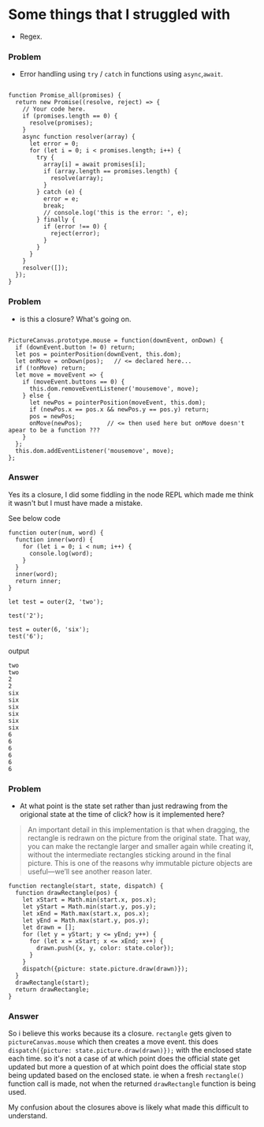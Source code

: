 # Some things that I struggled with

- Regex.

### Problem

- Error handling using `try` / `catch` in functions using `async`,`await`.

```

function Promise_all(promises) {
  return new Promise((resolve, reject) => {
    // Your code here.
    if (promises.length == 0) {
      resolve(promises);
    }
    async function resolver(array) {
      let error = 0;
      for (let i = 0; i < promises.length; i++) {
        try {
          array[i] = await promises[i];
          if (array.length == promises.length) {
            resolve(array);
          }
        } catch (e) {
          error = e;
          break;
          // console.log('this is the error: ', e);
        } finally {
          if (error !== 0) {
            reject(error);
          }
        }
      }
    }
    resolver([]);
  });
}

```

### Problem

- is this a closure? What's going on.

```

PictureCanvas.prototype.mouse = function(downEvent, onDown) {
  if (downEvent.button != 0) return;
  let pos = pointerPosition(downEvent, this.dom);
  let onMove = onDown(pos);   // <= declared here...
  if (!onMove) return;
  let move = moveEvent => {
    if (moveEvent.buttons == 0) {
      this.dom.removeEventListener('mousemove', move);
    } else {
      let newPos = pointerPosition(moveEvent, this.dom);
      if (newPos.x == pos.x && newPos.y == pos.y) return;
      pos = newPos;
      onMove(newPos);		// <= then used here but onMove doesn't apear to be a function ???
    }
  };
  this.dom.addEventListener('mousemove', move);
};

```

### Answer

Yes its a closure, I did some fiddling in the node REPL which made me think it wasn't but I must have made a mistake.

See below code

```
function outer(num, word) {
  function inner(word) {
    for (let i = 0; i < num; i++) {
      console.log(word);
    }
  }
  inner(word);
  return inner;
}

let test = outer(2, 'two');

test('2');

test = outer(6, 'six');
test('6');

```

output

```
two
two
2
2
six
six
six
six
six
six
6
6
6
6
6
6

```

### Problem

- At what point is the state set rather than just redrawing from the origional state at the time of click? how is it implemented here?

> An important detail in this implementation is that when dragging, the rectangle is redrawn on the picture from the original state. That way, you can make the rectangle larger and smaller again while creating it, without the intermediate rectangles sticking around in the final picture. This is one of the reasons why immutable picture objects are useful—we’ll see another reason later.

```
function rectangle(start, state, dispatch) {
  function drawRectangle(pos) {
    let xStart = Math.min(start.x, pos.x);
    let yStart = Math.min(start.y, pos.y);
    let xEnd = Math.max(start.x, pos.x);
    let yEnd = Math.max(start.y, pos.y);
    let drawn = [];
    for (let y = yStart; y <= yEnd; y++) {
      for (let x = xStart; x <= xEnd; x++) {
        drawn.push({x, y, color: state.color});
      }
    }
    dispatch({picture: state.picture.draw(drawn)});
  }
  drawRectangle(start);
  return drawRectangle;
}
```

### Answer

So i believe this works because its a closure. `rectangle` gets given to `pictureCanvas.mouse` which then creates a move event. this does `dispatch({picture: state.picture.draw(drawn)});` with the enclosed state each time. so it's not a case of at which point does the official state get updated but more a question of at which point does the official state stop being updated based on the enclosed state. ie when a fresh `rectangle()` function call is made, not when the returned `drawRectangle` function is being used.

My confusion about the closures above is likely what made this difficult to understand.

